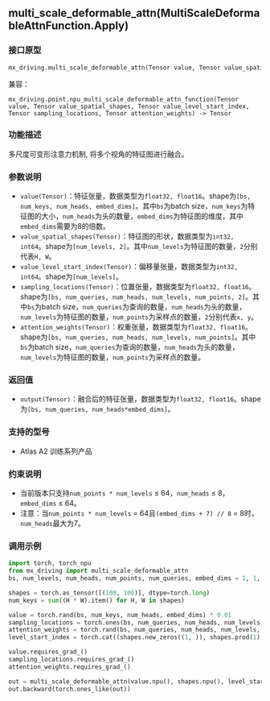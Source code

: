 ## multi_scale_deformable_attn(MultiScaleDeformableAttnFunction.Apply)
### 接口原型
```python
mx_driving.multi_scale_deformable_attn(Tensor value, Tensor value_spatial_shapes, Tensor value_level_start_index, Tensor sampling_locations, Tensor attention_weights) -> Tensor
```
兼容：
```
mx_driving.point.npu_multi_scale_deformable_attn_function(Tensor value, Tensor value_spatial_shapes, Tensor value_level_start_index, Tensor sampling_locations, Tensor attention_weights) -> Tensor
```
### 功能描述
多尺度可变形注意力机制, 将多个视角的特征图进行融合。
### 参数说明
- `value(Tensor)`：特征张量，数据类型为`float32, float16`。shape为`[bs, num_keys, num_heads, embed_dims]`。其中`bs`为batch size，`num_keys`为特征图的大小，`num_heads`为头的数量，`embed_dims`为特征图的维度，其中`embed_dims`需要为8的倍数。
- `value_spatial_shapes(Tensor)`：特征图的形状，数据类型为`int32, int64`。shape为`[num_levels, 2]`。其中`num_levels`为特征图的数量，`2`分别代表`H, W`。
- `value_level_start_index(Tensor)`：偏移量张量，数据类型为`int32, int64`。shape为`[num_levels]`。
- `sampling_locations(Tensor)`：位置张量，数据类型为`float32, float16`。shape为`[bs, num_queries, num_heads, num_levels, num_points, 2]`。其中`bs`为batch size，`num_queries`为查询的数量，`num_heads`为头的数量，`num_levels`为特征图的数量，`num_points`为采样点的数量，`2`分别代表`x, y`。
- `attention_weights(Tensor)`：权重张量，数据类型为`float32, float16`。shape为`[bs, num_queries, num_heads, num_levels, num_points]`。其中`bs`为batch size，`num_queries`为查询的数量，`num_heads`为头的数量，`num_levels`为特征图的数量，`num_points`为采样点的数量。
### 返回值
- `output(Tensor)`：融合后的特征张量，数据类型为`float32, float16`。shape为`[bs, num_queries, num_heads*embed_dims]`。
### 支持的型号
- Atlas A2 训练系列产品
### 约束说明
- 当前版本只支持`num_points * num_levels` &le; 64，`num_heads` &le; 8，`embed_dims` &le; 64。
- 注意：当`num_points * num_levels` = 64且`(embed_dims + 7) // 8` = 8时，`num_heads`最大为7。
### 调用示例
```python
import torch, torch_npu
from mx_driving import multi_scale_deformable_attn
bs, num_levels, num_heads, num_points, num_queries, embed_dims = 1, 1, 4, 8, 16, 32

shapes = torch.as_tensor([(100, 100)], dtype=torch.long)
num_keys = sum((H * W).item() for H, W in shapes)

value = torch.rand(bs, num_keys, num_heads, embed_dims) * 0.01
sampling_locations = torch.ones(bs, num_queries, num_heads, num_levels, num_points, 2) * 0.005
attention_weights = torch.rand(bs, num_queries, num_heads, num_levels, num_points) + 1e-5
level_start_index = torch.cat((shapes.new_zeros((1, )), shapes.prod(1).cumsum(0)[:-1]))

value.requires_grad_()
sampling_locations.requires_grad_()
attention_weights.requires_grad_()

out = multi_scale_deformable_attn(value.npu(), shapes.npu(), level_start_index.npu(), sampling_locations.npu(), attention_weights.npu())
out.backward(torch.ones_like(out))
```
